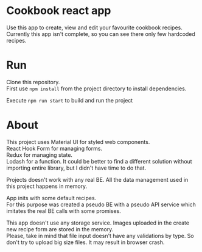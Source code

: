 # Cookbook react app

Use this app to create, view and edit your favourite cookbook recipes.  
Currently this app isn't complete, so you can see there only few hardcoded recipes.

# Run
Clone this repository.  
First use `npm install` from the project directory to install dependencies.

Execute `npm run start` to build and run the project


# About

This project uses Material UI for styled web components.  
React Hook Form for managing forms.  
Redux for managing state.  
Lodash for a function. It could be better to find a different solution without importing entire library, but I didn't have time to do that.  

Projects doesn't work with any real BE. All the data management used in this project happens in memory.

App inits with some default recipes.  
For this purpose was created a pseudo BE with a pseudo API service which imitates the real BE calls with some promises.  
  
This app doesn't use any storage service. Images uploaded in the create new recipe form are stored in the memory.  
Please, take in mind that file input doesn't have any validations by type. So don't try to upload big size files. It may result in browser crash.  
